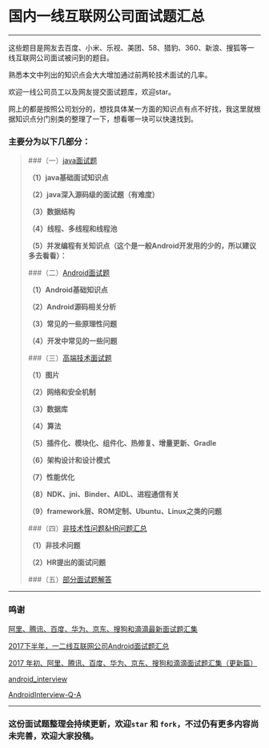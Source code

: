 # 国内一线互联网公司面试题汇总

----

这些题目是网友去百度、小米、乐视、美团、58、猎豹、360、新浪、搜狐等一线互联网公司面试被问到的题目。

熟悉本文中列出的知识点会大大增加通过前两轮技术面试的几率。

欢迎一线公司员工以及网友提交面试题库，欢迎star。

网上的都是按照公司划分的，想找具体某一方面的知识点有点不好找，我这里就根据知识点分门别类的整理了一下，想看哪一块可以快速找到。

### 主要分为以下几部分：

> ###（一）[java面试题](https://github.com/AweiLoveAndroid/CommonDevKnowledge/blob/master/interview/contents/java%E9%9D%A2%E8%AF%95%E9%A2%98.md)
>
>**（1）java基础面试知识点**
>
>**（2）java深入源码级的面试题（有难度）**
>
>**（3）数据结构**
>
>**（4）线程、多线程和线程池**
>
>**（5）并发编程有关知识点（这个是一般Android开发用的少的，所以建议多去看看）：**
>
> ###（二）[Android面试题](https://github.com/AweiLoveAndroid/CommonDevKnowledge/blob/master/interview/contents/Android%E9%9D%A2%E8%AF%95%E9%A2%98.md)
>
>**（1）Android基础知识点**
>
>**（2）Android源码相关分析**
>
>**（3）常见的一些原理性问题**
>
>**（4）开发中常见的一些问题**
>
> ###（三）[高端技术面试题](https://github.com/AweiLoveAndroid/CommonDevKnowledge/blob/master/interview/contents/%E9%AB%98%E7%AB%AF%E6%8A%80%E6%9C%AF%E9%9D%A2%E8%AF%95%E9%A2%98.md)
>
>**（1）图片**
>
>**（2）网络和安全机制**
>
>**（3）数据库**
>
>**（4）算法**
>
>**（5）插件化、模块化、组件化、热修复、增量更新、Gradle**
>
>**（6）架构设计和设计模式**
>
>**（7）性能优化**
>
>**（8）NDK、jni、Binder、AIDL、进程通信有关**
>
>**（9）framework层、ROM定制、Ubuntu、Linux之类的问题**
>
> ###（四）[非技术性问题&HR问题汇总](https://github.com/AweiLoveAndroid/CommonDevKnowledge/blob/master/interview/contents/%E9%9D%9E%E6%8A%80%E6%9C%AF%E6%80%A7%E9%97%AE%E9%A2%98%26HR%E9%97%AE%E9%A2%98%E6%B1%87%E6%80%BB.md)
>
>**（1）非技术问题**
>
>**（2）HR提出的面试问题**
>
> ###（五）[部分面试题解答](https://github.com/AweiLoveAndroid/CommonDevKnowledge/tree/master/interview/answers)

----

### 鸣谢

[阿里、腾讯、百度、华为、京东、搜狗和滴滴最新面试题汇集](https://mp.weixin.qq.com/s?__biz=MzIyMjQ0MTU0NA==&mid=2247484617&idx=1&sn=3734e643d241ac9615424dd44462ee2d&chksm=e82c3deedf5bb4f82e7be0823739774a0a2cf8372284c8409471c2752fea1f367ca3f6857795&mpshare=1&scene=23&srcid=1128DKotEvTe4dheaTextbqp#rd)

[2017下半年，一二线互联网公司Android面试题汇总](https://zhuanlan.zhihu.com/p/30016683)

[2017 年初、阿里、腾讯、百度、华为、京东、搜狗和滴滴面试题汇集（更新篇）](https://zhuanlan.zhihu.com/p/26327485)

[android_interview](https://github.com/LRH1993/android_interview)

[AndroidInterview-Q-A](https://github.com/JackyAndroid/AndroidInterview-Q-A)


----
### 这份面试题整理会持续更新，欢迎`star` 和 `fork`，不过仍有更多内容尚未完善，欢迎大家投稿。

